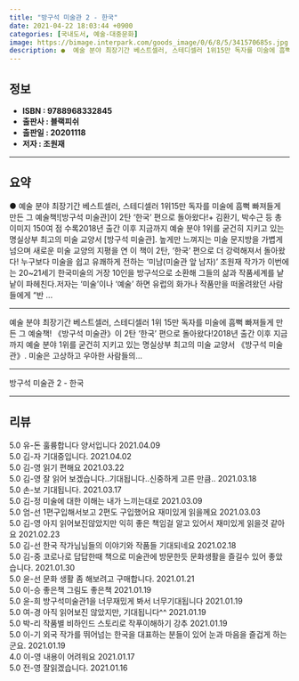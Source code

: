 ```yaml
---
title: "방구석 미술관 2 - 한국"
date: 2021-04-22 18:03:44 +0900
categories: [국내도서, 예술-대중문화]
image: https://bimage.interpark.com/goods_image/0/6/8/5/341570685s.jpg
description: ●  예술 분야 최장기간 베스트셀러, 스테디셀러 1위15만 독자를 미술에 흠뻑 빠져들게 만든 그 예술책![방구석 미술관]이 2탄 ‘한국’ 편으로 돌아왔다!+ 김환기, 박수근 등 총 이미지 150여 점 수록2018년 출간 이후 지금까지 예술 분야 1위를 굳건히 지키고 있는 명실상부 최고의 미술 교양서 [방
---
```


## **정보**

- **ISBN : 9788968332845**
- **출판사 : 블랙피쉬**
- **출판일 : 20201118**
- **저자 : 조원재**

------



## **요약**

●  예술 분야 최장기간 베스트셀러, 스테디셀러 1위15만 독자를 미술에 흠뻑 빠져들게 만든 그 예술책![방구석 미술관]이 2탄 ‘한국’ 편으로 돌아왔다!+ 김환기, 박수근 등 총 이미지 150여 점 수록2018년 출간 이후 지금까지 예술 분야 1위를 굳건히 지키고 있는 명실상부 최고의 미술 교양서 [방구석 미술관]. 높게만 느껴지는 미술 문지방을 가볍게 넘으며 새로운 미술 교양의 지평을 연 이 책이 2탄, ‘한국’ 편으로 더 강력해져서 돌아왔다! 누구보다 미술을 쉽고 유쾌하게 전하는 ‘미남(미술관 앞 남자)’ 조원재 작가가 이번에는 20~21세기 한국미술의 거장 10인을 방구석으로 소환해 그들의 삶과 작품세계를 낱낱이 파헤친다.저자는 ‘미술’이나 ‘예술’ 하면 유럽의 화가나 작품만을 떠올려왔던 사람들에게 “반 ...

------

예술 분야 최장기간 베스트셀러, 스테디셀러 1위
15만 독자를 미술에 흠뻑 빠져들게 만든 그 예술책!
《방구석 미술관》이 2탄 ‘한국’ 편으로 돌아왔다!2018년 출간 이후 지금까지 예술 분야 1위를 굳건히 지키고 있는 명실상부 최고의 미술 교양서 《방구석 미술관》. 미술은 고상하고 우아한 사람들의... 

------


방구석 미술관 2 - 한국 

------


## **리뷰** 

5.0 유-돈 훌륭합니다 양서입니다 2021.04.09 <br/>5.0 김-자 기대중입니다. 2021.04.02 <br/>5.0 김-영 읽기 편해요
 2021.03.22 <br/>5.0 김-영 잘 읽어 보겠습니다..기대됩니다..신중하게 고른 만큼.. 2021.03.18 <br/>5.0 손-보 기대됩니다. 2021.03.17 <br/>5.0 김-정 미술에 대한 이해는 내가 느끼는대로 2021.03.09 <br/>5.0 엄-선 1편구입해서보고 2편도 구입했어요 
재미있게 읽을께요 2021.03.03 <br/>5.0 김-영 아지 읽어보진않았지만 익히 좋은 책임걸 알고 있어서 재미있게 읽을것 같아요 2021.02.23 <br/>5.0 김-선 한국 작가님님들의 이야기와 작품들 기대되네요 2021.02.18 <br/>5.0 김-중 코로나로 답답한때 책으로 미술관에 방문한듯 문화생활을 즐길수 있어 좋았습니다. 2021.01.30 <br/>5.0 윤-선 문화 생활 좀 해보려고 구매합니다.  2021.01.21 <br/>5.0 이-승 좋은책 그림도 좋은책  2021.01.19 <br/>5.0 윤-희 방구석미술관1을 너무재밌게 봐서 너무기대됩니다 2021.01.19 <br/>5.0 여-경 아직 읽어보진 않았지만, 기대됩니다^^ 2021.01.19 <br/>5.0 박-리 작품별 비하인드 스토리로 작푸이해하기 강추 2021.01.19 <br/>5.0 이-기 외국 작가를 뛰어넘는 한국을 대표하는 분들이 있어 눈과 마음을 즐겁게 하는 군요. 2021.01.19 <br/>4.0 이-영 내용이 어려워요 2021.01.17 <br/>5.0 전-영 잘읽겠습니다. 2021.01.16 <br/>